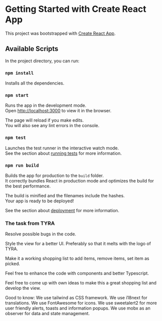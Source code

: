 # Getting Started with Create React App

This project was bootstrapped with [Create React App](https://github.com/facebook/create-react-app).

## Available Scripts

In the project directory, you can run:

### `npm install`

Installs all the dependencies.

### `npm start`

Runs the app in the development mode.\
Open [http://localhost:3000](http://localhost:3000) to view it in the browser.

The page will reload if you make edits.\
You will also see any lint errors in the console.

### `npm test`

Launches the test runner in the interactive watch mode.\
See the section about [running tests](https://facebook.github.io/create-react-app/docs/running-tests) for more information.

### `npm run build`

Builds the app for production to the `build` folder.\
It correctly bundles React in production mode and optimizes the build for the best performance.

The build is minified and the filenames include the hashes.\
Your app is ready to be deployed!

See the section about [deployment](https://facebook.github.io/create-react-app/docs/deployment) for more information.

### The task from TYRA

Resolve possible bugs in the code.

Style the view for a better UI. Preferably so that it melts with the logo of TYRA.

Make it a working shopping list to add items, remove items, set item as picked.

Feel free to enhance the code with components and better Typescript.

Feel free to come up with own ideas to make this a great shopping list and develop the view.

Good to know:
We use tailwind as CSS framework.
We use i18next for translations.
We use FontAwesome for icons.
We use sweetalert2 for more user friendly alerts, toasts and information popups.
We use mobx as an observer for data and state management.
